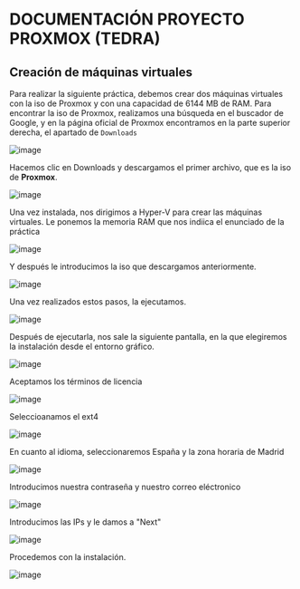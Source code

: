 # DOCUMENTACIÓN PROYECTO PROXMOX (TEDRA)

## Creación de máquinas virtuales

Para realizar la siguiente práctica, debemos crear dos máquinas virtuales con la iso de Proxmox y con una capacidad de 6144 MB de RAM.
Para encontrar la iso de Proxmox, realizamos una búsqueda en el buscador de Google, y en la página oficial de Proxmox encontramos en la parte superior derecha, el apartado de `Downloads`

![image](https://github.com/user-attachments/assets/9a44e973-3701-4df2-bed6-b31c6db1a606)

Hacemos clic en Downloads y descargamos el primer archivo, que es la iso de **Proxmox**.

![image](https://github.com/user-attachments/assets/ddb86622-596c-4810-9048-f374cd449c60)

Una vez instalada, nos dirigimos a Hyper-V para crear las máquinas virtuales.
Le ponemos la memoria RAM que nos indiica el enunciado de la práctica

![image](https://github.com/user-attachments/assets/ed7274d0-fac3-4ec2-be5e-3c1b6c5b9356)

Y después le introducimos la iso que descargamos anteriormente.

![image](https://github.com/user-attachments/assets/04f6fb7c-9001-4bc2-9c29-7d69413a1e4f)

Una vez realizados estos pasos, la ejecutamos.

![image](https://github.com/user-attachments/assets/eee7cb9a-d636-435d-ae42-a22d5bc9d283)

Después de ejecutarla, nos sale la siguiente pantalla, en la que elegiremos la instalación desde el entorno gráfico.

![image](https://github.com/user-attachments/assets/cc49404f-8ddb-4ffa-9fc0-9d8a0da46ba7)

Aceptamos los términos de licencia

![image](https://github.com/user-attachments/assets/fbf4baa4-6489-4f5d-b628-ff00fb4a3adf)

Seleccioanamos el ext4

![image](https://github.com/user-attachments/assets/4fe19bc1-3b0d-40d9-a0f5-b1376f02372f)

En cuanto al idioma, seleccionaremos España y la zona horaria de Madrid 

![image](https://github.com/user-attachments/assets/dfc2649d-99dd-481f-bbfd-e2eed6712b14)

Introducimos nuestra contraseña y nuestro correo eléctronico

![image](https://github.com/user-attachments/assets/786c5f10-9c5e-49fa-97c6-ce82eae4d21d)

Introducimos las IPs y le damos a "Next"

![image](https://github.com/user-attachments/assets/b855190a-5df5-411c-9f35-c7e5dbca2772)

Procedemos con la instalación.

![image](https://github.com/user-attachments/assets/61e14be5-4986-4954-8a4f-3edb411f4198)


